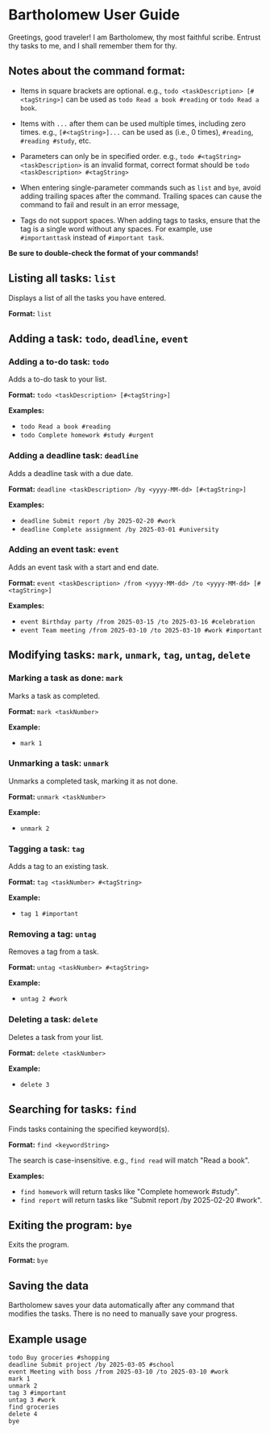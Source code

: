 # Bartholomew User Guide
Greetings, good traveler! I am Bartholomew, thy most faithful scribe. Entrust thy tasks to me, and I shall remember them for thy.

## Notes about the command format:

- Items in square brackets are optional.
  e.g., `todo <taskDescription> [#<tagString>]` can be used as `todo Read a book #reading` or `todo Read a book`.

- Items with `...` after them can be used multiple times, including zero times.
  e.g., `[#<tagString>]...` can be used as (i.e., 0 times), `#reading`, `#reading #study`, etc.

- Parameters can only be in specified order.
  e.g., `todo #<tagString> <taskDescription>` is an invalid format, correct format should be `todo <taskDescription> #<tagString>`

- When entering single-parameter commands such as `list` and `bye`, avoid adding trailing spaces after the command. Trailing spaces can cause the command to fail and result in an error message,

- Tags do not support spaces. When adding tags to tasks, ensure that the tag is a single word without any spaces. For example, use `#importanttask` instead of `#important task`.

**Be sure to double-check the format of your commands!**

## Listing all tasks: `list`
Displays a list of all the tasks you have entered.

**Format:** `list`

## Adding a task: `todo`, `deadline`, `event`

### Adding a to-do task: `todo`
Adds a to-do task to your list.

**Format:** `todo <taskDescription> [#<tagString>]`

**Examples:**
- `todo Read a book #reading`
- `todo Complete homework #study #urgent`

### Adding a deadline task: `deadline`
Adds a deadline task with a due date.

**Format:** `deadline <taskDescription> /by <yyyy-MM-dd> [#<tagString>]`

**Examples:**
- `deadline Submit report /by 2025-02-20 #work`
- `deadline Complete assignment /by 2025-03-01 #university`

### Adding an event task: `event`
Adds an event task with a start and end date.

**Format:** `event <taskDescription> /from <yyyy-MM-dd> /to <yyyy-MM-dd> [#<tagString>]`

**Examples:**
- `event Birthday party /from 2025-03-15 /to 2025-03-16 #celebration`
- `event Team meeting /from 2025-03-10 /to 2025-03-10 #work #important`

## Modifying tasks: `mark`, `unmark`, `tag`, `untag`, `delete`

### Marking a task as done: `mark`
Marks a task as completed.

**Format:** `mark <taskNumber>`

**Example:**
- `mark 1`

### Unmarking a task: `unmark`
Unmarks a completed task, marking it as not done.

**Format:** `unmark <taskNumber>`

**Example:**
- `unmark 2`

### Tagging a task: `tag`
Adds a tag to an existing task.

**Format:** `tag <taskNumber> #<tagString>`

**Example:**
- `tag 1 #important`

### Removing a tag: `untag`
Removes a tag from a task.

**Format:** `untag <taskNumber> #<tagString>`

**Example:**
- `untag 2 #work`

### Deleting a task: `delete`
Deletes a task from your list.

**Format:** `delete <taskNumber>`

**Example:**
- `delete 3`

## Searching for tasks: `find`
Finds tasks containing the specified keyword(s).

**Format:** `find <keywordString>`

The search is case-insensitive. e.g., `find read` will match "Read a book".

**Examples:**
- `find homework` will return tasks like "Complete homework #study".
- `find report` will return tasks like "Submit report /by 2025-02-20 #work".

## Exiting the program: `bye`
Exits the program.

**Format:** `bye`

## Saving the data
Bartholomew saves your data automatically after any command that modifies the tasks. There is no need to manually save your progress.

## Example usage
```text
todo Buy groceries #shopping
deadline Submit project /by 2025-03-05 #school
event Meeting with boss /from 2025-03-10 /to 2025-03-10 #work
mark 1
unmark 2
tag 3 #important
untag 3 #work
find groceries
delete 4
bye
```


